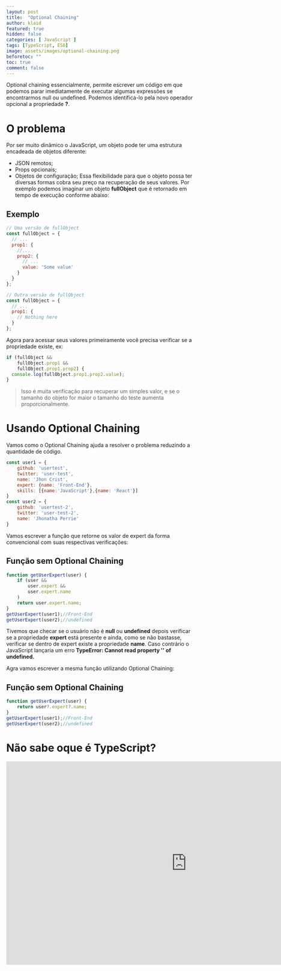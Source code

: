 ```yaml
---
layout: post
title:  "Optional Chaining"
author: klaid
featured: true
hidden: false
categories: [ JavaScript ]
tags: [TypeScript, ES6] 
image: assets/images/optional-chaining.png
beforetoc: "" 
toc: true
comment: false
---
```

Optional chaining essencialmente, permite escrever um código em que podemos parar imediatamente de executar algumas expressões se encontrarmos null ou undefined. Podemos identifica-lo pela novo operador opcional a propriedade **?**.


# O problema
Por ser muito dinâmico o JavaScript, um objeto pode ter uma estrutura encadeada de objetos diferente:
- JSON remotos;
- Props opcionais;
- Objetos de configuração;
Essa flexibilidade para que o objeto possa ter diversas formas cobra seu preço na recuperação de seus valores. 
Por exemplo podemos imaginar um objeto **fullObject** que é retornado em tempo de execução conforme abaixo:
## Exemplo
```js
// Uma versão de fullObject
const fullObject = {
  // ...
  prop1: {
    //...
    prop2: {
      // ...
      value: 'Some value'
    }
  }
};

// Outra versão de fullObject
const fullObject = {
  // ...
  prop1: {
    // Nothing here   
  }
};
```

Agora para acessar seus valores primeiramente você precisa verificar se a propriedade existe, ex:
```js
if (fullObject && 
    fullObject.prop1 && 
    fullObject.prop1.prop2) {
  console.log(fullObject.prop1.prop2.value);
}
```
>Isso é muita verificação para recuperar um simples valor, e se o tamanho do objeto for maior o tamanho do teste aumenta proporcionalmente.

# Usando Optional Chaining
Vamos como o Optional Chaining ajuda a resolver o problema reduzindo a quantidade de código.

```js
const user1 = {
    github: 'usertest',
    twitter: 'user-test',
    name: 'Jhon Crist',
    expert: {name: 'Front-End'},
    skills: [{name:'JavaScript'},{name: 'React'}]
}
const user2 = {
    github: 'usertest-2',
    twitter: 'user-test-2',
    name: 'Jhonatha Perrie'
}
```

Vamos escrever a função que retorne os valor de expert da forma convencional com suas respectivas verificações:

## Função sem Optional Chaining
```js
function getUserExpert(user) {
    if (user &&
        user.expert &&
        user.expert.name
    )
    return user.expert.name;
}
getUserExpert(user1);//Front-End
getUserExpert(user2);//undefined
```

Tivemos que checar se o usuário não é **null** ou **undefined** depois verificar se a propriedade **expert** está presente e ainda, como se não bastasse, verificar se dentro de expert existe a propriedade **name**. Caso contrário o JavaScript lançaria um erro **TypeError: Cannot read property '<nome da propriedade>' of undefined.**

Agra vamos escrever a mesma função utilizando Optional Chaining:

## Função sem Optional Chaining
```js
function getUserExpert(user) {
    return user?.expert?.name;
}
getUserExpert(user1);//Front-End
getUserExpert(user2);//undefined
```

# Não sabe oque é TypeScript?

<p><iframe src="https://channel9.msdn.com/Events/Build/2017/B8088/player" width="960" height="540" allowFullScreen frameBorder="0" title="What's new in TypeScript? - Microsoft Channel 9 Video"></iframe></p>